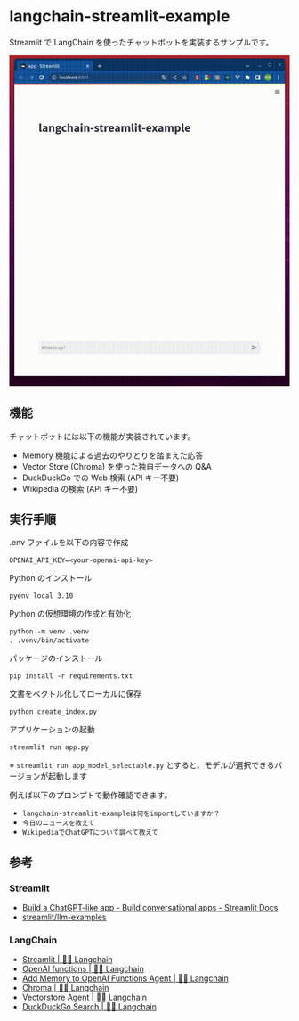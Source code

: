 # langchain-streamlit-example

Streamlit で LangChain を使ったチャットボットを実装するサンプルです。

![demo](./media/demo.gif)

## 機能

チャットボットには以下の機能が実装されています。

- Memory 機能による過去のやりとりを踏まえた応答
- Vector Store (Chroma) を使った独自データへの Q&A
- DuckDuckGo での Web 検索 (API キー不要)
- Wikipedia の検索 (API キー不要)

## 実行手順

.env ファイルを以下の内容で作成

```
OPENAI_API_KEY=<your-openai-api-key>
```

Python のインストール

```console
pyenv local 3.10
```

Python の仮想環境の作成と有効化

```console
python -m venv .venv
. .venv/bin/activate
```

パッケージのインストール

```console
pip install -r requirements.txt
```

文書をベクトル化してローカルに保存

```console
python create_index.py
```

アプリケーションの起動

```console
streamlit run app.py
```

※ `streamlit run app_model_selectable.py` とすると、モデルが選択できるバージョンが起動します

例えば以下のプロンプトで動作確認できます。

- `langchain-streamlit-exampleは何をimportしていますか？`
- `今日のニュースを教えて`
- `WikipediaでChatGPTについて調べて教えて`

## 参考

### Streamlit

- [Build a ChatGPT-like app - Build conversational apps - Streamlit Docs](https://docs.streamlit.io/knowledge-base/tutorials/build-conversational-apps#build-a-chatgpt-like-app)
- [streamlit/llm-examples](https://github.com/streamlit/llm-examples)

### LangChain

- [Streamlit | 🦜️🔗 Langchain](https://python.langchain.com/docs/modules/callbacks/integrations/streamlit)
- [OpenAI functions | 🦜️🔗 Langchain](https://python.langchain.com/docs/modules/agents/agent_types/openai_functions_agent)
- [Add Memory to OpenAI Functions Agent | 🦜️🔗 Langchain](https://python.langchain.com/docs/modules/agents/how_to/add_memory_openai_functions)
- [Chroma | 🦜️🔗 Langchain](https://python.langchain.com/docs/modules/data_connection/vectorstores/integrations/chroma)
- [Vectorstore Agent | 🦜️🔗 Langchain](https://python.langchain.com/docs/modules/agents/toolkits/vectorstore)
- [DuckDuckGo Search | 🦜️🔗 Langchain](https://python.langchain.com/docs/modules/agents/tools/integrations/ddg)
